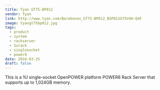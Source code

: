 ```yaml
---
title: Tyan GT75-BP012
vendor: Tyan
link: http://www.tyan.com/Barebones_GT75-BP012_BSP012G75V4H-Q4F
image: tyangt75bp012.jpg
tags:
  - product
  - system
  - rackserver
  - 1urack
  - singlesocket
  - power8
date: 2016-03-25
draft: false
---
```


This is a 1U single-socket OpenPOWER platform POWER8 Rack Server that supports up to 1,024GB memory.
